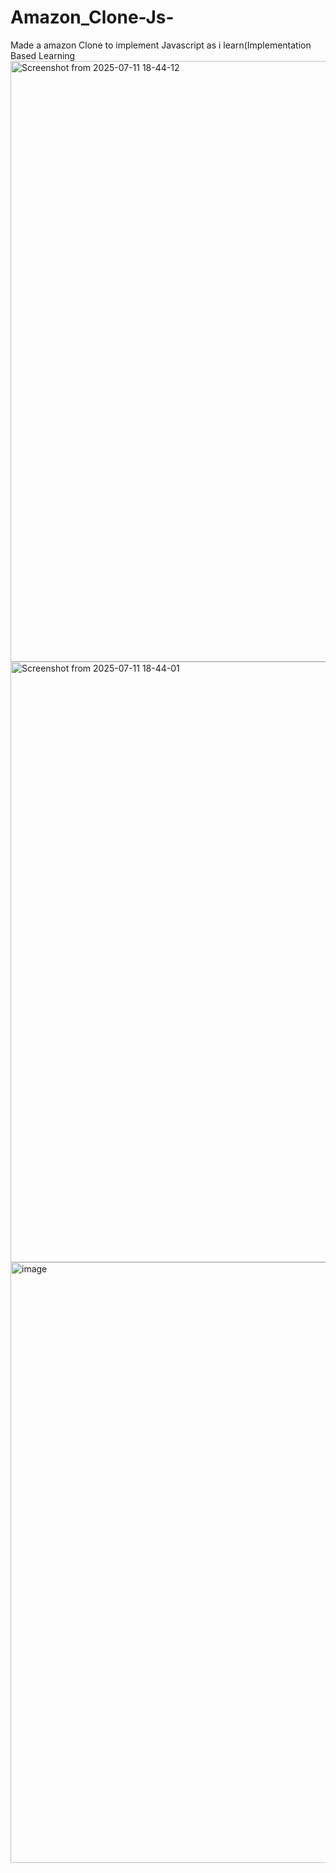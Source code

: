 # Amazon_Clone-Js-
Made a amazon Clone to implement Javascript as i learn(Implementation Based Learning
<img width="1919" height="961" alt="Screenshot from 2025-07-11 18-44-12" src="https://github.com/user-attachments/assets/dd8590d0-2399-4a7b-aa82-0dd488848132" />
<img width="1919" height="961" alt="Screenshot from 2025-07-11 18-44-01" src="https://github.com/user-attachments/assets/d656617f-fd6b-41c8-82b6-fcd22d984a40" />
<img width="1919" height="961" alt="image" src="https://github.com/user-attachments/assets/7b64fe82-fd52-4314-a81c-38316c8a7d80" />
